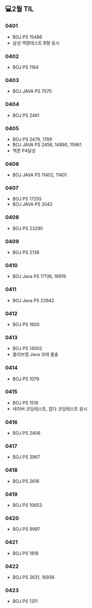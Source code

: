 ## 💻2월 TIL

### 0401
* BOJ PS 15486
* 삼성 역량테스트 B형 응시

### 0402
* BOJ PS 1194

### 0403
* BOJ JAVA PS 7570

### 0404
* BOJ PS 2461

### 0405
* BOJ PS 2479, 1789
* BOJ JAVA PS 2458, 14890, 15961
* 백준 P4달성

### 0406
* BOJ JAVA PS 11402, 11401

### 0407
* BOJ PS 17255
* BOJ JAVA PS 2042

### 0408
* BOJ PS 23290

### 0409
* BOJ PS 2138 

### 0410
* BOJ Java PS 17136, 16919

### 0411
* BOJ Java PS 22942

### 0412
* BOJ PS 1600

### 0413
* BOJ PS 14002
* 올리브영 Java 코테 올솔

### 0414
* BOJ PS 1079

### 0415
* BOJ PS 1516
* 네이버 코딩테스트, 잡다 코딩테스트 응시

### 0416
* BOJ PS 2406

### 0417
* BOJ PS 3967

### 0418
* BOJ PS 2616

### 0419
* BOJ PS 10653

### 0420
* BOJ PS 9997

### 0421
* BOJ PS 1818

### 0422
* BOJ PS 2631, 16936

### 0423
* BOJ PS 1311